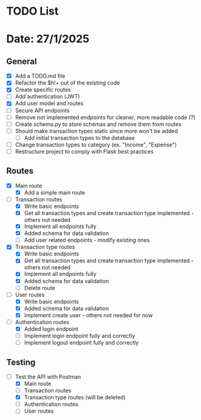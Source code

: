 # TODO List 
# Date: 27/1/2025

## General
- [x] Add a TODO.md file
- [x] Refactor the $h!+ out of the existing code
- [x] Create specific routes
- [ ] Add authentication (JWT)
- [x] Add user model and routes
- [ ] Secure API endpoints
- [ ] Remove not implemented endpoints for cleaner, more readable code (?)
- [ ] Create schema.py to store schemas and remove them from routes
- [ ] Should make transaction types static since more won't be added
  - [ ] Add initial transaction types to the database
- [ ] Change transaction types to category (ex. "Income", "Expense")
- [ ] Restructure project to comply with Flask best practices

## Routes
- [x] Main route
  - [x] Add a simple main route
- [ ] Transaction routes
  - [x] Write basic endpoints
  - [x] Get all transaction types and create transaction type implemented - others not needed
  - [x] Implement all endpoints fully
  - [x] Added schema for data validation
  - [ ] Add user related endpoints - modify existing ones
- [x] Transaction type routes
  - [x] Write basic endpoints
  - [x] Get all transaction types and create transaction type implemented - others not needed
  - [x] Implement all endpoints fully
  - [x] Added schema for data validation
  - [ ] Delete route
- [ ] User routes
  - [x] Write basic endpoints
  - [x] Added schema for data validation
  - [x] Implement create user - others not needed for now
- [ ] Authentication routes
  - [x] Added login endpoint
  - [ ] Implement login endpoint fully and correctly
  - [ ] Implement logout endpoint fully and correctly

## Testing
- [ ] Test the API with Postman
  - [x] Main route
  - [ ] Transaction routes
  - [x] Transaction type routes (will be deleted)
  - [ ] Authentication routes
  - [ ] User routes
